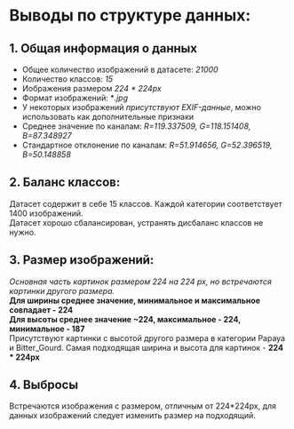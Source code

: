 # Выводы по структуре данных:

## 1. Общая информация о данных
- Общее количество изображений в датасете: *21000*
- Количество классов: *15*
- Иображения размером *224 * 224px*
- Формат изображений: **.jpg*
- У некоторых изображений *присутствуют EXIF-данные*, можно использовать как дополнительные признаки
- Среднее значение по каналам: *R=119.337509, G=118.151408, B=87.348927*
- Стандартное отклонение по каналам:  *R=51.914656, G=52.396519, B=50.148858*

## 2. Баланс классов:
Датасет содержит в себе 15 классов. Каждой категории соответствует 1400 изображений.  
Датасет хорошо сбалансирован, устранять дисбаланс классов не нужно.

## 3. Размер изображений:
*Основная часть картинок размером 224 на 224 px, но встречаются картинки другого размера.*  
**Для ширины среднее значение, минимальное и максимальное совпадает - 224  
Для высоты среднее значение ~224, максимальное - 224, минимальное - 187**  
Присутствуют картинки с высотой другого размера в категории Papaya и Bitter_Gourd. Самая подходящая ширина и высота для картинок - **224 * 224px**
## 4. Выбросы
Встречаются изображения с размером, отличным от 224*224px, для данных изображений следует изменить размер на подходящий.
